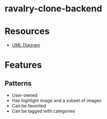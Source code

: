 # ravalry-clone-backend

# Resources
* [UML Diagram](https://drawsql.app/sm/diagrams/ravalry#)

# Features

## Patterns
* User-owned
* Has highlight image and a subset of images
* Can be favorited
* Can be tagged with categories

